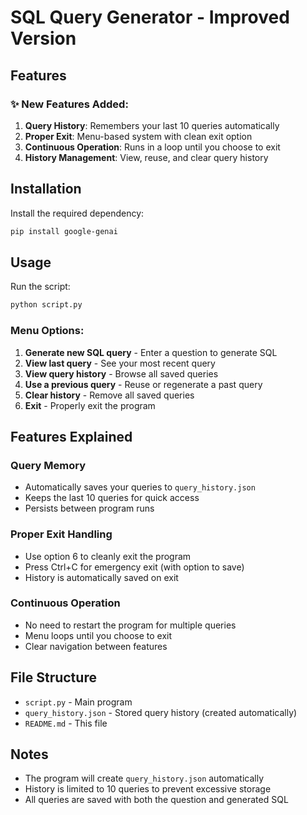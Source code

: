# SQL Query Generator - Improved Version

## Features

### ✨ New Features Added:
1. **Query History**: Remembers your last 10 queries automatically
2. **Proper Exit**: Menu-based system with clean exit option
3. **Continuous Operation**: Runs in a loop until you choose to exit
4. **History Management**: View, reuse, and clear query history

## Installation

Install the required dependency:
```bash
pip install google-genai
```

## Usage

Run the script:
```bash
python script.py
```

### Menu Options:
1. **Generate new SQL query** - Enter a question to generate SQL
2. **View last query** - See your most recent query
3. **View query history** - Browse all saved queries
4. **Use a previous query** - Reuse or regenerate a past query
5. **Clear history** - Remove all saved queries
6. **Exit** - Properly exit the program

## Features Explained

### Query Memory
- Automatically saves your queries to `query_history.json`
- Keeps the last 10 queries for quick access
- Persists between program runs

### Proper Exit Handling
- Use option 6 to cleanly exit the program
- Press Ctrl+C for emergency exit (with option to save)
- History is automatically saved on exit

### Continuous Operation
- No need to restart the program for multiple queries
- Menu loops until you choose to exit
- Clear navigation between features

## File Structure
- `script.py` - Main program
- `query_history.json` - Stored query history (created automatically)
- `README.md` - This file

## Notes
- The program will create `query_history.json` automatically
- History is limited to 10 queries to prevent excessive storage
- All queries are saved with both the question and generated SQL
